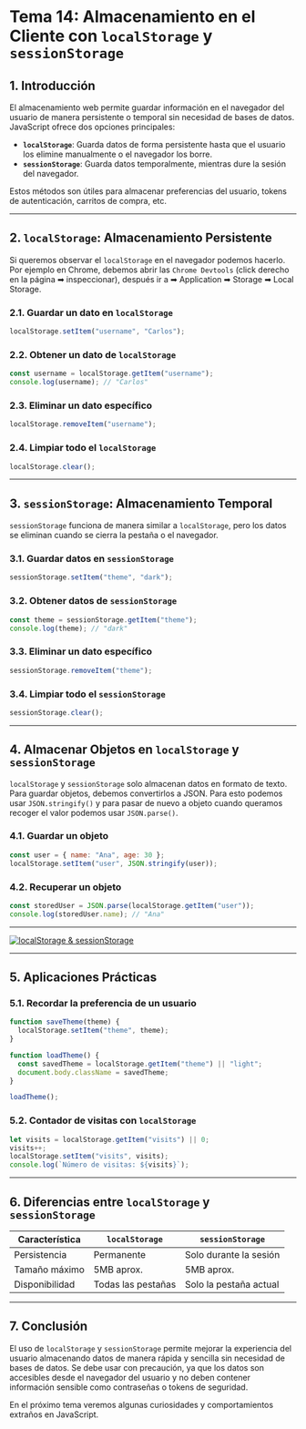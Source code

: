 # **Tema 14: Almacenamiento en el Cliente con `localStorage` y `sessionStorage`**

## **1. Introducción**

El almacenamiento web permite guardar información en el navegador del usuario de manera persistente o temporal sin necesidad de bases de datos. JavaScript ofrece dos opciones principales:
- **`localStorage`**: Guarda datos de forma persistente hasta que el usuario los elimine manualmente o el navegador los borre.
- **`sessionStorage`**: Guarda datos temporalmente, mientras dure la sesión del navegador.

Estos métodos son útiles para almacenar preferencias del usuario, tokens de autenticación, carritos de compra, etc.

---

## **2. `localStorage`: Almacenamiento Persistente**

Si queremos observar el `localStorage` en el navegador podemos hacerlo. Por ejemplo en Chrome, debemos abrir las `Chrome Devtools` (click derecho en la página ➡ inspeccionar), después ir a ➡ Application ➡ Storage ➡ Local Storage.

### **2.1. Guardar un dato en `localStorage`**

```js
localStorage.setItem("username", "Carlos");
```

### **2.2. Obtener un dato de `localStorage`**

```js
const username = localStorage.getItem("username");
console.log(username); // "Carlos"
```

### **2.3. Eliminar un dato específico**

```js
localStorage.removeItem("username");
```

### **2.4. Limpiar todo el `localStorage`**

```js
localStorage.clear();
```

---

## **3. `sessionStorage`: Almacenamiento Temporal**

`sessionStorage` funciona de manera similar a `localStorage`, pero los datos se eliminan cuando se cierra la pestaña o el navegador.

### **3.1. Guardar datos en `sessionStorage`**

```js
sessionStorage.setItem("theme", "dark");
```

### **3.2. Obtener datos de `sessionStorage`**

```js
const theme = sessionStorage.getItem("theme");
console.log(theme); // "dark"
```

### **3.3. Eliminar un dato específico**

```js
sessionStorage.removeItem("theme");
```

### **3.4. Limpiar todo el `sessionStorage`**

```js
sessionStorage.clear();
```

---

## **4. Almacenar Objetos en `localStorage` y `sessionStorage`**

`localStorage` y `sessionStorage` solo almacenan datos en formato de texto. Para guardar objetos, debemos convertirlos a JSON. Para esto podemos usar `JSON.stringify()` y para pasar de nuevo a objeto cuando queramos recoger el valor podemos usar `JSON.parse()`.

### **4.1. Guardar un objeto**

```js
const user = { name: "Ana", age: 30 };
localStorage.setItem("user", JSON.stringify(user));
```

### **4.2. Recuperar un objeto**

```js
const storedUser = JSON.parse(localStorage.getItem("user"));
console.log(storedUser.name); // "Ana"
```

---

[![localStorage & sessionStorage](https://img.youtube.com/vi/vJ4Y6EvucF4/0.jpg)](https://www.youtube.com/watch?v=vJ4Y6EvucF4&list=PLzA2VyZwsq__JeA3Xa02uWT08Ljji931m)

---

## **5. Aplicaciones Prácticas**

### **5.1. Recordar la preferencia de un usuario**

```js
function saveTheme(theme) {
  localStorage.setItem("theme", theme);
}

function loadTheme() {
  const savedTheme = localStorage.getItem("theme") || "light";
  document.body.className = savedTheme;
}

loadTheme();
```

### **5.2. Contador de visitas con `localStorage`**

```js
let visits = localStorage.getItem("visits") || 0;
visits++;
localStorage.setItem("visits", visits);
console.log(`Número de visitas: ${visits}`);
```

---

## **6. Diferencias entre `localStorage` y `sessionStorage`**

| Característica    | `localStorage` | `sessionStorage` |
|------------------|---------------|----------------|
| Persistencia    | Permanente    | Solo durante la sesión |
| Tamaño máximo   | 5MB aprox.    | 5MB aprox. |
| Disponibilidad  | Todas las pestañas | Solo la pestaña actual |

---

## **7. Conclusión**

El uso de `localStorage` y `sessionStorage` permite mejorar la experiencia del usuario almacenando datos de manera rápida y sencilla sin necesidad de bases de datos. Se debe usar con precaución, ya que los datos son accesibles desde el navegador del usuario y no deben contener información sensible como contraseñas o tokens de seguridad.

En el próximo tema veremos algunas curiosidades y comportamientos extraños en JavaScript.

